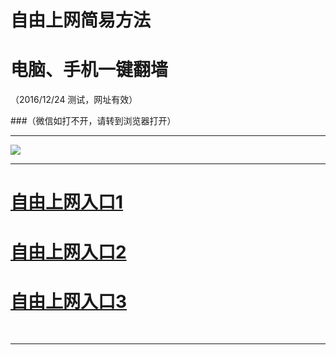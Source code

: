﻿# 自由上网简易方法

# 电脑、手机一键翻墙

（2016/12/24 测试，网址有效）


###（微信如打不开，请转到浏览器打开）


***

<img src="https://camo.githubusercontent.com/36add6748031b745384a169f17479823eb9e30f0/68747470733a2f2f6461746d7861376f31777571312e636c6f756466726f6e742e6e65742f7069632f796a66712d32303136313232316f6b2e706e67" /> 


***
# <a href="https://d2ityae6qyz71r.cloudfront.net" target="_blank">自由上网入口1</a>
# <a href="http://fq01.gnoia.org" target="_blank">自由上网入口2</a>
# <a href="https://github.com/ogate/ogate/blob/master/README.md?1225" target="_blank">自由上网入口3</a>
﻿
***

